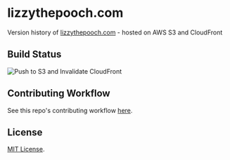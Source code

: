 # lizzythepooch.com

Version history of [lizzythepooch.com](https://lizzythepooch.com) - hosted on AWS S3 and CloudFront

## Build Status

![Push to S3 and Invalidate CloudFront](https://github.com/lucascantor/lizzythepooch.com/workflows/Push%20to%20S3%20and%20Invalidate%20CloudFront/badge.svg?branch=master)

## Contributing Workflow

See this repo's contributing workflow [here](./contributing.md).

## License

[MIT License](./LICENSE).
